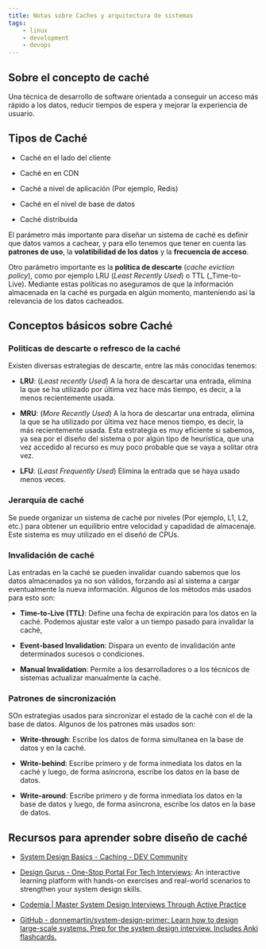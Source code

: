```yaml
---
title: Notas sobre Caches y arquitectura de sistemas
tags:
    - linux
    - development
    - devops
---
```


## Sobre el concepto de caché

Una técnica de desarrollo de software orientada a conseguir un acceso más rápido
a los datos, reducir tiempos de espera y mejorar la experiencia de usuario.

## Tipos de Caché

- Caché en el lado del cliente

- Caché en en CDN

- Caché a nivel de aplicación (Por ejemplo, Redis)

- Caché en el nivel de base de datos

- Caché distribuida

El parámetro más importante para diseñar un sistema de caché es
definir que datos vamos a cachear, y para ello tenemos que tener en
cuenta las **patrones de uso**, la **volatibilidad de los datos**
y la **frecuencia de acceso**.

Otro parámetro importante es la **política de descarte** (_cache 
eviction policy_), como por ejemplo LRU (_Least Recently Used_) o TTL
(_Time-to-Live). Mediante estas políticas no aseguramos de que la información
almacenada en la caché es purgada en algún momento, manteniendo así
la relevancia de los datos cacheados.

## Conceptos básicos sobre Caché

### Politicas de descarte o refresco de la caché

Existen diversas estrategias de descarte, entre las más conocidas tenemos:

- **LRU**: (_Least recently Used_) A la hora de descartar una entrada, elimina
  la que se ha utilizado por última vez hace más tiempo, es decir, a la menos
  recientemente usada.

- **MRU**: (_More Recently Used_) A la hora de descartar una entrada, elimina la
  que se ha utilizado por última vez hace menos tiempo, es decir, la más
  recientemente usada. Esta estrategia es muy eficiente si sabemos, ya sea por
  el diseño del sistema o por algún tipo de heurística, que una vez accedido
  al recurso es muy poco probable que se vaya a solitar otra vez.

- **LFU**: (_Least Frequently Used_) Elimina la entrada que se haya usado menos
  veces.

### Jerarquía de caché

Se puede organizar un sistema de caché por niveles (Por ejemplo, L1, L2, etc.)
para obtener un equilibrio entre velocidad y capadidad de almacenaje. Este
sistema es muy utilizado en el diseñó de CPUs.

### Invalidación de caché

Las entradas en la caché se pueden invalidar cuando sabemos que los datos
almacenados ya no son válidos, forzando así al sistema a cargar eventualmente
la nueva información. Algunos de los métodos más usados para esto son:

- **Time-to-Live (TTL)**: Define una fecha de expiración para los datos en la
  caché. Podemos ajustar este valor a un tiempo pasado para invalidar la caché,

- **Event-based Invalidation**: Dispara un evento de invalidación ante determinados
  sucesos o condiciones.
    
- **Manual Invalidation**: Permite a los desarrolladores o a los técnicos de
  sistemas actualizar manualmente la caché.

### Patrones de sincronización

SOn estrategias usados para sincronizar el estado de la caché con
el de la base de datos. Algunos de los patrones más usados son:

- **Write-through**: Escribe los datos de forma simultanea en la base de datos y
  en la caché.

- **Write-behind**: Escribe primero y de forma inmediata
  los datos en la caché y luego, de forma asíncrona,
  escribe los datos en la base de datos.

- **Write-around**: Escribe primero y de forma inmediata
  los datos en la base de datos y luego, de forma asíncrona,
  escribe los datos en la base de datos.


## Recursos para aprender sobre diseño de caché

- [System Design Basics - Caching - DEV Community](https://dev.to/somadevtoo/system-design-basics-caching-4fge)

- [Design Gurus - One-Stop Portal For Tech Interviews](https://bit.ly/3pMiO8g): An interactive learning platform with hands-on exercises and real-world scenarios to strengthen your system design skills.

- [Codemia | Master System Design Interviews Through Active Practice](https://codemia.io/)


- [GitHub - donnemartin/system-design-primer: Learn how to design large-scale systems. Prep for the system design interview.  Includes Anki flashcards.](https://bit.ly/3bSaBfC)


